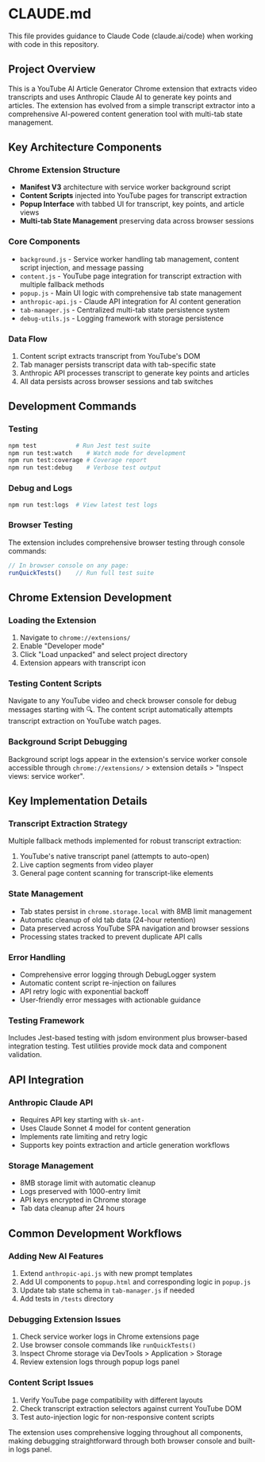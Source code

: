 # CLAUDE.md

This file provides guidance to Claude Code (claude.ai/code) when working with code in this repository.

## Project Overview

This is a YouTube AI Article Generator Chrome extension that extracts video transcripts and uses Anthropic Claude AI to generate key points and articles. The extension has evolved from a simple transcript extractor into a comprehensive AI-powered content generation tool with multi-tab state management.

## Key Architecture Components

### Chrome Extension Structure
- **Manifest V3** architecture with service worker background script
- **Content Scripts** injected into YouTube pages for transcript extraction  
- **Popup Interface** with tabbed UI for transcript, key points, and article views
- **Multi-tab State Management** preserving data across browser sessions

### Core Components
- `background.js` - Service worker handling tab management, content script injection, and message passing
- `content.js` - YouTube page integration for transcript extraction with multiple fallback methods
- `popup.js` - Main UI logic with comprehensive tab state management
- `anthropic-api.js` - Claude API integration for AI content generation
- `tab-manager.js` - Centralized multi-tab state persistence system
- `debug-utils.js` - Logging framework with storage persistence

### Data Flow
1. Content script extracts transcript from YouTube's DOM
2. Tab manager persists transcript data with tab-specific state
3. Anthropic API processes transcript to generate key points and articles
4. All data persists across browser sessions and tab switches

## Development Commands

### Testing
```bash
npm test           # Run Jest test suite
npm run test:watch    # Watch mode for development
npm run test:coverage # Coverage report
npm run test:debug    # Verbose test output
```

### Debug and Logs
```bash
npm run test:logs  # View latest test logs
```

### Browser Testing
The extension includes comprehensive browser testing through console commands:
```javascript
// In browser console on any page:
runQuickTests()    // Run full test suite
```

## Chrome Extension Development

### Loading the Extension
1. Navigate to `chrome://extensions/`
2. Enable "Developer mode"
3. Click "Load unpacked" and select project directory
4. Extension appears with transcript icon

### Testing Content Scripts
Navigate to any YouTube video and check browser console for debug messages starting with 🔍. The content script automatically attempts transcript extraction on YouTube watch pages.

### Background Script Debugging
Background script logs appear in the extension's service worker console accessible through `chrome://extensions/` > extension details > "Inspect views: service worker".

## Key Implementation Details

### Transcript Extraction Strategy
Multiple fallback methods implemented for robust transcript extraction:
1. YouTube's native transcript panel (attempts to auto-open)
2. Live caption segments from video player
3. General page content scanning for transcript-like elements

### State Management
- Tab states persist in `chrome.storage.local` with 8MB limit management
- Automatic cleanup of old tab data (24-hour retention)
- Data preserved across YouTube SPA navigation and browser sessions
- Processing states tracked to prevent duplicate API calls

### Error Handling
- Comprehensive error logging through DebugLogger system
- Automatic content script re-injection on failures
- API retry logic with exponential backoff
- User-friendly error messages with actionable guidance

### Testing Framework
Includes Jest-based testing with jsdom environment plus browser-based integration testing. Test utilities provide mock data and component validation.

## API Integration

### Anthropic Claude API
- Requires API key starting with `sk-ant-`
- Uses Claude Sonnet 4 model for content generation  
- Implements rate limiting and retry logic
- Supports key points extraction and article generation workflows

### Storage Management
- 8MB storage limit with automatic cleanup
- Logs preserved with 1000-entry limit
- API keys encrypted in Chrome storage
- Tab data cleanup after 24 hours

## Common Development Workflows

### Adding New AI Features
1. Extend `anthropic-api.js` with new prompt templates
2. Add UI components to `popup.html` and corresponding logic in `popup.js`
3. Update tab state schema in `tab-manager.js` if needed
4. Add tests in `/tests` directory

### Debugging Extension Issues
1. Check service worker logs in Chrome extensions page
2. Use browser console commands like `runQuickTests()`
3. Inspect Chrome storage via DevTools > Application > Storage
4. Review extension logs through popup logs panel

### Content Script Issues
1. Verify YouTube page compatibility with different layouts
2. Check transcript extraction selectors against current YouTube DOM
3. Test auto-injection logic for non-responsive content scripts

The extension uses comprehensive logging throughout all components, making debugging straightforward through both browser console and built-in logs panel.